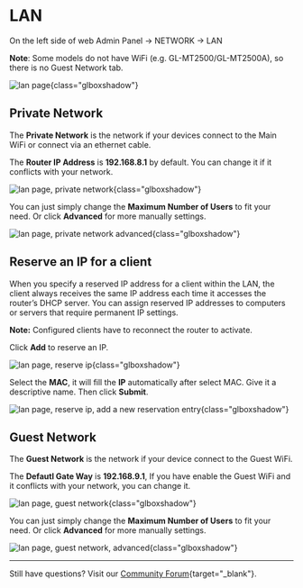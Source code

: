 # LAN

On the left side of web Admin Panel -> NETWORK -> LAN 

**Note**: Some models do not have WiFi (e.g. GL-MT2500/GL-MT2500A), so there is no Guest Network tab.

![lan page](https://static.gl-inet.com/docs/router/en/4/tutorials/lan/lan_page.png){class="glboxshadow"}

## Private Network

The **Private Network** is the network if your devices connect to the Main WiFi or connect via an ethernet cable.

The **Router IP Address** is **192.168.8.1** by default. You can change it if it conflicts with your network.

![lan page, private network](https://static.gl-inet.com/docs/router/en/4/tutorials/lan/private_network.png){class="glboxshadow"}

You can just simply change the **Maximum Number of Users** to fit your need. Or click **Advanced** for more manually settings.

![lan page, private network advanced](https://static.gl-inet.com/docs/router/en/4/tutorials/lan/private_network_advanced.png){class="glboxshadow"}

## Reserve an IP for a client

When you specify a reserved IP address for a client within the LAN, the client always receives the same IP address each time it accesses the router’s DHCP server. You can assign reserved IP addresses to computers or servers that require permanent IP settings.

**Note:** Configured clients have to reconnect the router to activate.

Click **Add** to reserve an IP.

![lan page, reserve ip](https://static.gl-inet.com/docs/router/en/4/tutorials/lan/reserve_ip.png){class="glboxshadow"}

Select the **MAC**, it will fill the **IP** automatically after select MAC. Give it a descriptive name. Then click **Submit**.

![lan page, reserve ip, add a new reservation entry](https://static.gl-inet.com/docs/router/en/4/tutorials/lan/add_a_new_reservation_entry.png){class="glboxshadow"}

## Guest Network

The **Guest Network** is the network if your device connect to the Guest WiFi.

The **Defautl Gate Way** is **192.168.9.1**, If you have enable the Guest WiFi and it conflicts with your network, you can change it.

![lan page, guest network](https://static.gl-inet.com/docs/router/en/4/tutorials/lan/guest_network.png){class="glboxshadow"}

You can just simply change the **Maximum Number of Users** to fit your need. Or click **Advanced** for more manually settings.

![lan page, guest network, advanced](https://static.gl-inet.com/docs/router/en/4/tutorials/lan/guest_network_advanced.png){class="glboxshadow"}

---

Still have questions? Visit our [Community Forum](https://forum.gl-inet.com){target="_blank"}.

